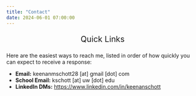 ```yaml
---
title: "Contact"
date: 2024-06-01 07:00:00
---
```


<center>
  <p style="font-size: 1.5em">Quick Links</p>
  <p style="font-size: 4em; margin: 0.4em;">
    <a href="https://github.com/keenanschott" target="_blank">
      <i class="fa fa-github"></i>
    </a>
    <a href="https://www.linkedin.com/in/keenanschott" target="_blank">
      <i class="fa fa-linkedin"></i>
    </a>
  </p>
</center>

Here are the easiest ways to reach me, listed in order of how quickly
you can expect to receive a response:

* **Email:** keenanmschott28 [at] gmail [dot] com
* **School Email:** kschott [at] uw [dot] edu
* **LinkedIn DMs:** https://www.linkedin.com/in/keenanschott